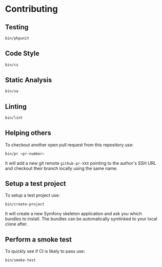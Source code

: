 # Contributing

## Testing

```bash
bin/phpunit
```

## Code Style

```bash
bin/cs
```

## Static Analysis

```bash
bin/sa
```

## Linting

```bash
bin/lint
```

## Helping others

To checkout another open pull request from this repository use:

```bash
bin/pr <pr-number>
```

It will add a new git remote `github-pr-XXX` pointing to the author's SSH URL and checkout their branch locally using
the same name.

## Setup a test project

To setup a test project use:

```bash
bin/create-project
```

It will create a new Symfony skeleton application and ask you which bundles to install. The bundles can be automatically
symlinked to your local clone after.

## Perform a smoke test

To quickly see if CI is likely to pass use:

```bash
bin/smoke-test
```
